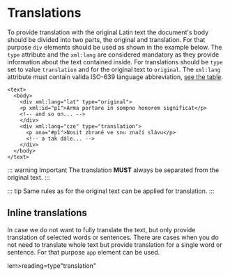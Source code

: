 # Translations

To provide translation with the original Latin text the document's body should be divided into two parts, the original and translation. For that purpose
`div` elements should be used as shown in the example below. The `type` attribute and the `xml:lang` are considered mandatory as they provide information
about the text contained inside. For translations should be `type` set to value `translation` and for the original text to `original`. The `xml:lang` attribute
must contain valida ISO-639 language abbreviation, [see the table](./language-codes.md).

```xml{7-10}
<text>
  <body>
    <div xml:lang="lat" type="original">
    <p xml:id="p1">Arma portare in sompno honorem significat</p>
    <!-- and so on... -->
    </div>
    <div xml:lang="cze" type="translation">
      <p ana="#p1">Nosit zbraně ve snu značí slávu</p>
      <!-- a tak dále... -->
    </div>
  </body>
</text>
```

::: warning Important
The translation **MUST** always be separated from the original text.
:::

::: tip
Same rules as for the original text can be applied for translation.
:::

## Inline translations

In case we do not want to fully translate the text, but only provide translation of selected words or sentences.
There are cases when you do not need to translate whole text but provide translation for a single word or sentence. For that purpose `app` element can be used.


lem>reading=type"translation"